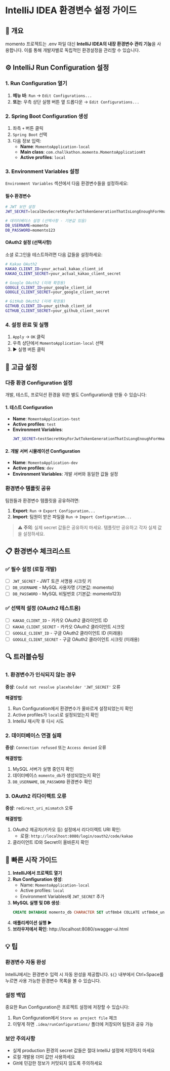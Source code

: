 # IntelliJ IDEA 환경변수 설정 가이드

## 🎯 개요

momento 프로젝트는 .env 파일 대신 **IntelliJ IDEA의 내장 환경변수 관리 기능**을 사용합니다.
이를 통해 개발자별로 독립적인 환경설정을 관리할 수 있습니다.

## ⚙️ IntelliJ Run Configuration 설정

### 1. Run Configuration 열기

1. **메뉴 바**: `Run` → `Edit Configurations...`
2. **또는**: 우측 상단 실행 버튼 옆 드롭다운 → `Edit Configurations...`

### 2. Spring Boot Configuration 생성

1. 좌측 `+` 버튼 클릭
2. `Spring Boot` 선택
3. 다음 정보 입력:
   - **Name**: `MomentoApplication-local`
   - **Main class**: `com.challkathon.momento.MomentoApplicationKt`
   - **Active profiles**: `local`

### 3. Environment Variables 설정

`Environment Variables` 섹션에서 다음 환경변수들을 설정하세요:

#### 필수 환경변수

```bash
# JWT 보안 설정
JWT_SECRET=localDevSecretKeyForJwtTokenGenerationThatIsLongEnoughForHmac256Algorithm

# 데이터베이스 설정 (선택사항 - 기본값 있음)
DB_USERNAME=momento
DB_PASSWORD=momento123
```

#### OAuth2 설정 (선택사항)

소셜 로그인을 테스트하려면 다음 값들을 설정하세요:

```bash
# Kakao OAuth2
KAKAO_CLIENT_ID=your_actual_kakao_client_id
KAKAO_CLIENT_SECRET=your_actual_kakao_client_secret

# Google OAuth2 (미래 확장용)
GOOGLE_CLIENT_ID=your_google_client_id
GOOGLE_CLIENT_SECRET=your_google_client_secret

# GitHub OAuth2 (미래 확장용)
GITHUB_CLIENT_ID=your_github_client_id
GITHUB_CLIENT_SECRET=your_github_client_secret
```

### 4. 설정 완료 및 실행

1. `Apply` → `OK` 클릭
2. 우측 상단에서 `MomentoApplication-local` 선택
3. ▶️ 실행 버튼 클릭

## 🔧 고급 설정

### 다중 환경 Configuration 설정

개발, 테스트, 프로덕션 환경을 위한 별도 Configuration을 만들 수 있습니다:

#### 1. 테스트 Configuration
- **Name**: `MomentoApplication-test`
- **Active profiles**: `test`
- **Environment Variables**: 
  ```bash
  JWT_SECRET=testSecretKeyForJwtTokenGenerationThatIsLongEnoughForHmac256Algorithm
  ```

#### 2. 개발 서버 시뮬레이션 Configuration
- **Name**: `MomentoApplication-dev`
- **Active profiles**: `dev`
- **Environment Variables**: 개발 서버와 동일한 값들 설정

### 환경변수 템플릿 공유

팀원들과 환경변수 템플릿을 공유하려면:

1. **Export**: `Run` → `Export Configuration...`
2. **Import**: 팀원이 받은 파일을 `Run` → `Import Configuration...`

> ⚠️ **주의**: 실제 secret 값들은 공유하지 마세요. 템플릿만 공유하고 각자 실제 값을 설정하세요.

## 📋 환경변수 체크리스트

### ✅ 필수 설정 (로컬 개발)
- [ ] `JWT_SECRET` - JWT 토큰 서명용 시크릿 키
- [ ] `DB_USERNAME` - MySQL 사용자명 (기본값: momento)
- [ ] `DB_PASSWORD` - MySQL 비밀번호 (기본값: momento123)

### ✅ 선택적 설정 (OAuth2 테스트용)
- [ ] `KAKAO_CLIENT_ID` - 카카오 OAuth2 클라이언트 ID
- [ ] `KAKAO_CLIENT_SECRET` - 카카오 OAuth2 클라이언트 시크릿
- [ ] `GOOGLE_CLIENT_ID` - 구글 OAuth2 클라이언트 ID (미래용)
- [ ] `GOOGLE_CLIENT_SECRET` - 구글 OAuth2 클라이언트 시크릿 (미래용)

## 🔍 트러블슈팅

### 1. 환경변수가 인식되지 않는 경우

**증상**: `Could not resolve placeholder 'JWT_SECRET'` 오류

**해결방법**:
1. Run Configuration에서 환경변수가 올바르게 설정되었는지 확인
2. Active profiles가 `local`로 설정되었는지 확인
3. IntelliJ 재시작 후 다시 시도

### 2. 데이터베이스 연결 실패

**증상**: `Connection refused` 또는 `Access denied` 오류

**해결방법**:
1. MySQL 서버가 실행 중인지 확인
2. 데이터베이스 `momento_db`가 생성되었는지 확인
3. `DB_USERNAME`, `DB_PASSWORD` 환경변수 확인

### 3. OAuth2 리다이렉트 오류

**증상**: `redirect_uri_mismatch` 오류

**해결방법**:
1. OAuth2 제공자(카카오 등) 설정에서 리다이렉트 URI 확인:
   - 로컬: `http://localhost:8080/login/oauth2/code/kakao`
2. 클라이언트 ID와 Secret이 올바른지 확인

## 🚀 빠른 시작 가이드

1. **IntelliJ에서 프로젝트 열기**
2. **Run Configuration 생성**:
   - Name: `MomentoApplication-local`
   - Active profiles: `local`
   - Environment Variables에 `JWT_SECRET` 추가
3. **MySQL 실행 및 DB 생성**:
   ```sql
   CREATE DATABASE momento_db CHARACTER SET utf8mb4 COLLATE utf8mb4_unicode_ci;
   ```
4. **애플리케이션 실행** ▶️
5. **브라우저에서 확인**: http://localhost:8080/swagger-ui.html

## 💡 팁

### 환경변수 자동 완성
IntelliJ에서는 환경변수 입력 시 자동 완성을 제공합니다. `${}` 내부에서 Ctrl+Space를 누르면 사용 가능한 환경변수 목록을 볼 수 있습니다.

### 설정 백업
중요한 Run Configuration은 프로젝트 설정에 저장할 수 있습니다:
1. Run Configuration에서 `Store as project file` 체크
2. 이렇게 하면 `.idea/runConfigurations/` 폴더에 저장되어 팀원과 공유 가능

### 보안 주의사항
- 실제 production 환경의 secret 값들은 절대 IntelliJ 설정에 저장하지 마세요
- 로컬 개발용 더미 값만 사용하세요
- Git에 민감한 정보가 커밋되지 않도록 주의하세요